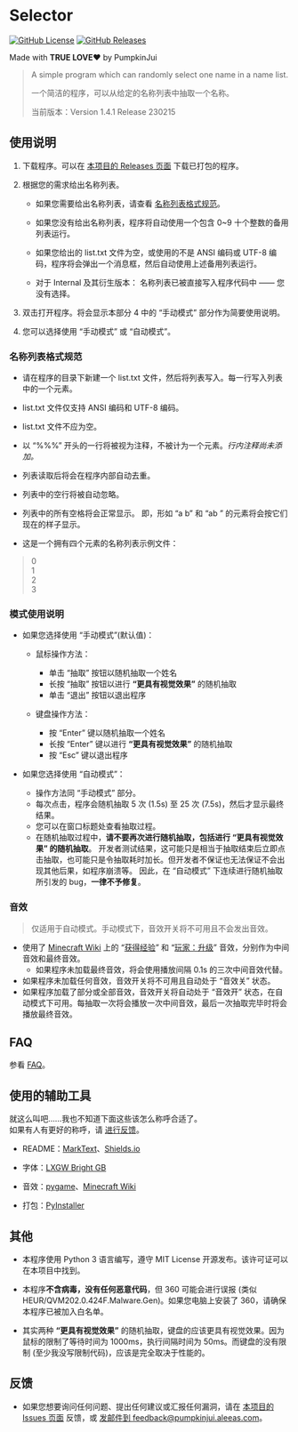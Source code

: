 # Selector

[![GitHub License](https://img.shields.io/github/license/PumpkinJui/Selector)](https://github.com/PumpkinJui/Selector/blob/main/LICENSE)
[![GitHub Releases](https://img.shields.io/github/v/release/PumpkinJui/Selector?display_name=release&sort=date)](https://github.com/PumpkinJui/Selector/releases/latest)

Made with **TRUE LOVE**❤ by PumpkinJui

> A simple program which can randomly select one name in a name list.
> 
> 一个简洁的程序，可以从给定的名称列表中抽取一个名称。
> 
> 当前版本：Version 1.4.1 Release 230215

## 使用说明

1. 下载程序。可以在 [本项目的 Releases 页面](https://github.com/PumpkinJui/Selector/releases) 下载已打包的程序。

2. 根据您的需求给出名称列表。
   
   - 如果您需要给出名称列表，请查看 [名称列表格式规范](#%E5%90%8D%E7%A7%B0%E5%88%97%E8%A1%A8%E6%A0%BC%E5%BC%8F%E8%A7%84%E8%8C%83)。
   
   - 如果您没有给出名称列表，程序将自动使用一个包含 0~9 十个整数的备用列表运行。
   
   - 如果您给出的 list.txt 文件为空，或使用的不是 ANSI 编码或 UTF-8 编码，程序将会弹出一个消息框，然后自动使用上述备用列表运行。
   
   - 对于 Internal 及其衍生版本：
     名称列表已被直接写入程序代码中 —— 您没有选择。

3. 双击打开程序。将会显示本部分 4 中的 “手动模式” 部分作为简要使用说明。

4. 您可以选择使用 “手动模式” 或 “自动模式”。

### 名称列表格式规范

- 请在程序的目录下新建一个 list.txt 文件，然后将列表写入。每一行写入列表中的一个元素。

- list.txt 文件仅支持 ANSI 编码和 UTF-8 编码。

- list.txt 文件不应为空。

- 以 “%%%” 开头的一行将被视为注释，不被计为一个元素。*行内注释尚未添加。*

- 列表读取后将会在程序内部自动去重。

- 列表中的空行将被自动忽略。

- 列表中的所有空格将会正常显示。
  即，形如 “a b” 和 “ab     ” 的元素将会按它们现在的样子显示。

- 这是一个拥有四个元素的名称列表示例文件：

> 0  
> 1  
> 2  
> 3

### 模式使用说明

- 如果您选择使用 “手动模式”(默认值)：
  
  - 鼠标操作方法：
    
    - 单击 “抽取” 按钮以随机抽取一个姓名
    - 长按 “抽取” 按钮以进行 **“更具有视觉效果”** 的随机抽取
    - 单击 “退出” 按钮以退出程序
  
  - 键盘操作方法：
    
    - 按 “Enter” 键以随机抽取一个姓名
    - 长按 “Enter” 键以进行 **“更具有视觉效果”** 的随机抽取
    - 按 “Esc” 键以退出程序

- 如果您选择使用 “自动模式”：
  
  - 操作方法同 “手动模式” 部分。
  - 每次点击，程序会随机抽取 5 次 (1.5s) 至 25 次 (7.5s)，然后才显示最终结果。
  - 您可以在窗口标题处查看抽取过程。
  - 在随机抽取过程中，**请不要再次进行随机抽取，包括进行 “更具有视觉效果” 的随机抽取**。
    开发者测试结果，这可能只是相当于抽取结束后立即点击抽取，也可能只是令抽取耗时加长。但开发者不保证也无法保证不会出现其他后果，如程序崩溃等。
    因此，在 “自动模式” 下连续进行随机抽取所引发的 bug，**一律不予修复**。

### 音效

> 仅适用于自动模式。手动模式下，音效开关将不可用且不会发出音效。

- 使用了 [Minecraft Wiki](#%E4%BD%BF%E7%94%A8%E7%9A%84%E8%BE%85%E5%8A%A9%E5%B7%A5%E5%85%B7) 上的 “[获得经验](https://static.wikia.nocookie.net/minecraft_zh_gamepedia/images/2/2e/Succesfull_Hit.ogg)” 和 “[玩家：升级](https://static.wikia.nocookie.net/minecraft_zh_gamepedia/images/b/b0/Random_levelup.ogg)” 音效，分别作为中间音效和最终音效。
  - 如果程序未加载最终音效，将会使用播放间隔 0.1s 的三次中间音效代替。
- 如果程序未加载任何音效，音效开关将不可用且自动处于 “音效关” 状态。
- 如果程序加载了部分或全部音效，音效开关将自动处于 “音效开” 状态，在自动模式下可用。每抽取一次将会播放一次中间音效，最后一次抽取完毕时将会播放最终音效。

## FAQ

参看 [FAQ](https://github.com/PumpkinJui/Selector/blob/main/FAQ.md)。

## 使用的辅助工具

就这么叫吧……我也不知道下面这些该怎么称呼合适了。  
如果有人有更好的称呼，请 [进行反馈](#%E5%8F%8D%E9%A6%88)。

- README：[MarkText](https://github.com/marktext/marktext)、[Shields.io](https://shields.io)

- 字体：[LXGW Bright GB](https://github.com/lxgw/LxgwBright)

- 音效：[pygame](https://www.pygame.org)、[Minecraft Wiki](https://minecraft.fandom.com/zh/wiki/%E7%BB%8F%E9%AA%8C#%E9%9F%B3%E6%95%88)

- 打包：[PyInstaller](https://pyinstaller.org)

## 其他

- 本程序使用 Python 3 语言编写，遵守 MIT License 开源发布。该许可证可以在本项目中找到。

- 本程序**不含病毒，没有任何恶意代码**，但 360 可能会进行误报 (类似 HEUR/QVM202.0.424F.Malware.Gen)。如果您电脑上安装了 360，请确保本程序已被加入白名单。

- 其实两种 **“更具有视觉效果”** 的随机抽取，键盘的应该更具有视觉效果。因为鼠标的限制了等待时间为 1000ms，执行间隔时间为 50ms。而键盘的没有限制 (至少我没写限制代码)，应该是完全取决于性能的。

## 反馈

- 如果您想要询问任何问题、提出任何建议或汇报任何漏洞，请在 [本项目的 Issues 页面](https://github.com/PumpkinJui/Selector/issues) 反馈，或 [发邮件到 feedback@pumpkinjui.aleeas.com](mailto:feedback@pumpkinjui.aleeas.com)。
